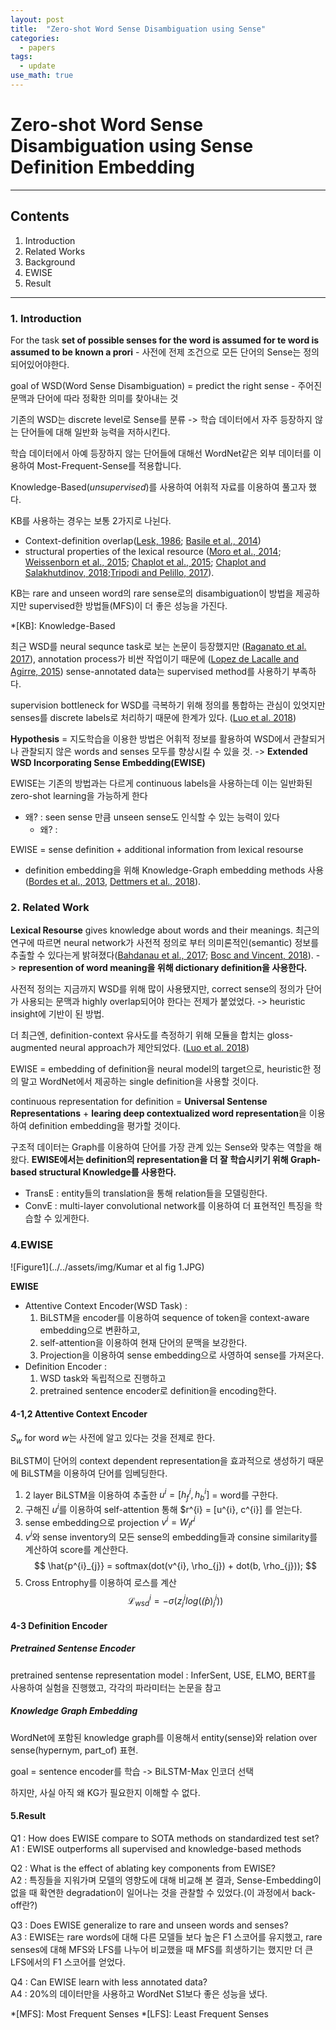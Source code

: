 ```yaml
---
layout: post
title:  "Zero-shot Word Sense Disambiguation using Sense"
categories: 
  - papers
tags:
  - update
use_math: true
---
```




# Zero-shot Word Sense Disambiguation using Sense Definition Embedding

---

## Contents
1. Introduction
2. Related Works
3. Background
4. EWISE
5. Result

---

### 1. Introduction

For the task **set of possible senses for the word is assumed for te word is assumed to be known a prori** - 사전에 전제 조건으로 모든 단어의 Sense는 정의 되어있어야한다.  

goal of WSD(Word Sense Disambiguation) = predict the right sense - 주어진 문맥과 단어에 따라 정확한 의미를 찾아내는 것  

기존의 WSD는 discrete level로 Sense를 분류 -> 학습 데이터에서 자주 등장하지 않는 단어들에 대해 일반화 능력을 저하시킨다.  

학습 데이터에서 아예 등장하지 않는 단어들에 대해선 WordNet같은 외부 데이터를 이용하여 Most-Frequent-Sense를 적용합니다.  

Knowledge-Based(*unsupervised*)를 사용하여 어휘적 자료를 이용하여 풀고자 했다. 

KB를 사용하는 경우는 보통 2가지로 나뉜다.
* Context-definition overlap([Lesk, 1986](http://citeseerx.ist.psu.edu/viewdoc/download?doi=10.1.1.178.2744&rep=rep1&type=pdf); [Basile et al., 2014](https://www.aclweb.org/anthology/C14-1151/))
* structural properties of the lexical resource ([Moro
et al., 2014](https://www.mitpressjournals.org/doi/abs/10.1162/tacl_a_00179); [Weissenborn et al., 2015](https://aclweb.org/anthology/P15-1058/); [Chaplot
et al., 2015](http://stanford.edu/~ashwinpp/assets/pdf/AAAI15-unsupWSD.pdf); [Chaplot and Salakhutdinov, 2018](https://arxiv.org/abs/1801.01900);[Tripodi and Pelillo, 2017](https://www.mitpressjournals.org/doi/10.1162/COLI_a_00242)).

KB는 rare and unseen word의 rare sense로의 disambiguation이 방법을 제공하지만 supervised한 방법들(MFS)이 더 좋은 성능을 가진다.

*[KB]: Knowledge-Based

최근 WSD를 neural sequnce task로 보는 논문이 등장했지만 ([Raganato et al. 2017](https://aclweb.org/anthology/D17-1120/)), annotation process가 비싼 작업이기 때문에 ([Lopez de Lacalle and Agirre, 2015](https://aclweb.org/anthology/S15-1007/)) sense-annotated data는 supervised method를 사용하기 부족하다.

supervision bottleneck for WSD를 극복하기 위해 정의를 통합하는 관심이 있엇지만 senses를 discrete labels로 처리하기 때문에 한계가 있다. ([Luo et al. 2018](https://www.aclweb.org/anthology/P18-1230/))

**Hypothesis** = 지도학습을 이용한 방법은 어휘적 정보를 활용하여 WSD에서 관찰되거나 관찰되지 않은 words and senses 모두를 향상시킬 수 있을 것. -> **Extended WSD Incorporating Sense Embedding(EWISE)**

EWISE는 기존의 방법과는 다르게 continuous labels을 사용하는데 이는 일반화된 zero-shot learning을 가능하게 한다 
- 왜? : seen sense 만큼 unseen sense도 인식할 수 있는 능력이 있다
    - 왜? :

EWISE = sense definition + additional information from lexical resourse

- definition embedding을 위해 Knowledge-Graph embedding methods 사용 ([Bordes et al., 2013](), [Dettmers et al., 2018]()).

### 2. Related Work

**Lexical Resourse** gives knowledge about words and their meanings. 최근의 연구에 따르면 neural network가 사전적 정의로 부터 의미론적인(semantic) 정보를 추출할 수 있다는게 밝혀졌다([Bahdanau et al., 2017](); [Bosc and Vincent,
2018]()). -> **represention of word meaning을 위해 dictionary definition을 사용한다.**

사전적 정의는 지금까지 WSD를 위해 많이 사용됐지만, correct sense의 정의가 단어가 사용되는 문맥과 highly overlap되어야 한다는 전제가 붙었었다. -> heuristic insight에 기반이 된 방법.

더 최근엔, definition-context 유사도를 측정하기 위해 모듈을 합치는  gloss-augmented neural approach가 제안되었다. ([Luo et al. 2018](https://www.aclweb.org/anthology/P18-1230/))

EWISE = embedding of definition을 neural model의 target으로, heuristic한 정의 말고 WordNet에서 제공하는 single definition을 사용할 것이다. 

continuous representation for definition = **Universal Sentense Representations** + **learing deep contextualized word representation**을 이용하여 definition embedding을 평가할 것이다.

구조적 데이터는 Graph를 이용하여 단어를 가장 관계 있는 Sense와 맞추는 역할을 해왔다. **EWISE에서는 definition의 representation을 더 잘 학습시키기 위해 Graph-based structural Knowledge를 사용한다.**
- TransE : entity들의 translation을 통해 relation들을 모델링한다.
- ConvE : multi-layer convolutional network를 이용하여 더 표현적인 특징을 학습할 수 있게한다.

### 4.EWISE

![Figure1](../../assets/img/Kumar et al fig 1.JPG)

**EWISE**
- Attentive Context Encoder(WSD Task) : 
    1. BiLSTM을 encoder를 이용하여 sequence of token을 context-aware embedding으로 변환하고, 
    2. self-attention을 이용하여 현재 단어의 문맥을 보강한다.
    3. Projection을 이용하여 sense embedding으로 사영하여 sense를 가져온다.
- Definition Encoder :
    1. WSD task와 독립적으로 진행하고
    2. pretrained sentence encoder로 definition을 encoding한다.

#### 4-1,2 Attentive Context Encoder

$S_{w}$ for word $w$는 사전에 알고 있다는 것을 전제로 한다.

BiLSTM이 단어의 context dependent representation을 효과적으로 생성하기 때문에 BiLSTM을 이용하여 단어를 임베딩한다.

1. 2 layer BiLSTM을 이용하여 추출한 $u^{i}=[h^{i}_{f}, h^{i}_{b}]$ = word를 구한다.
2. 구해진 $u^{i}$를 이용하여 self-attention 통해 $r^{i} = [u^{i}, c^{i}] 를 얻는다.
3. sense embedding으로 projection $v^{i}=W_{l}r^{i}$
4. $v^{i}$와 sense inventory의 모든 sense의 embedding들과 consine similarity를 계산하여 score를 계산한다.
$$
\hat{p^{i}_{j}} = softmax(dot(v^{i}, \rho_{j}) + dot(b, \rho_{j}));
$$
5. Cross Entrophy를 이용하여 로스를 계산
$$
\mathcal{L}^{i}_{wsd} = -\sigma(z^{i}_{j}log(\hat(p)^{i}_{j}))
$$

#### 4-3 Definition Encoder

##### Pretrained Sentense Encoder
pretrained sentense representation model : InferSent, USE, ELMO, BERT를 사용하여 실험을 진행했고, 각각의 파라미터는 논문을 참고

##### Knowledge Graph Embedding
WordNet에 포함된 knowledge graph를 이용해서 entity(sense)와 relation over sense(hypernym, part_of) 표현.

goal = sentence encoder를 학습 -> BiLSTM-Max 인코더 선택

하지만, 사실 아직 왜 KG가 필요한지 이해할 수 없다.

#### 5.Result

Q1 : How does EWISE compare to SOTA methods on standardized test set?  
A1 : EWISE outperforms all supervised and knowledge-based methods

Q2 : What is the effect of ablating key components from EWISE?  
A2 : 특징들을 지워가며 모델의 영향도에 대해 비교해 본 결과, Sense-Embedding이 없을 때 확연한 degradation이 일어나는 것을 관찰할 수 있었다.(이 과정에서 back-off란?)

Q3 : Does EWISE generalize to rare and unseen words and senses?  
A3 : EWISE는 rare words에 대해 다른 모델들 보다 높은 F1 스코어를 유지했고, rare senses에 대해 MFS와 LFS를 나누어 비교했을 때 MFS를 희생하기는 했지만 더 큰 LFS에서의 F1 스코어를 얻었다.

Q4 : Can EWISE learn with less annotated data?  
A4 : 20%의 데이터만을 사용하고 WordNet S1보다 좋은 성능을 냈다.

*[MFS]: Most Frequent Senses
*[LFS]: Least Frequent Senses